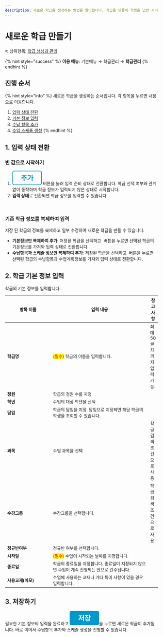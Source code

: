 ```yaml
---
description: 새로운 학급을 생성하는 방법을 알아봅니다. 학급을 만들어 학생을 입반 시키고 수업을 진행할 수 있습니다.
---
```


# 새로운 학급 만들기

↖ 상위항목: [학급 생성과 관리](./)

{% hint style="success" %}
**이용 메뉴**: 기본메뉴 → 학급관리 → **학급관리**
{% endhint %}

## 진행 순서

{% hint style="info" %}
새로운 학급을 생성하는 순서입니다. 각 항목을 누르면 내용으로 이동합니다.

1. [입력 상태 전환](add-class.md#1.)
2. [기본 정보 입력](add-class.md#2.)
3. [수납 항목 추가](add-class.md#3.)
4. [수업 스케쥴 생성](schedule.md)
{% endhint %}

## 1. 입력 상태 전환

### 빈 값으로 시작하기

1. <img src="../../.gitbook/assets/btn_추가.png" alt="" data-size="line"> 버튼을 눌러 입력 준비 상태로 전환합니다. 학급 선택 여부와 관계없이 동작하며 학급 정보가 입력되지 않은 상태로 시작합니다.
2. **입력 상태**로 전환되면 학급 정보를 입력할 수 있습니다.

<figure><img src="../../.gitbook/assets/학급추가_입력상태전환.png" alt=""><figcaption></figcaption></figure>

### 기존 학급 정보를 복제하여 입력

저장 된 학급의 정보를 복제하고 일부 수정하여 새로운 학급을 만들 수 있습니다.

* **기본정보만 복제하여 추가**: 저장된 학급을 선택하고 <img src="../../.gitbook/assets/btn_기존정보복사.png" alt="" data-size="line"> 버튼을 누르면 선택된 학급의 기본정보를 가져와 입력 상태로 전환합니다.
* **수납항목과 스케쥴 정보만 복제하여 추가**: 저장된 학급을 선택하고 <img src="../../.gitbook/assets/btn_복사.png" alt="" data-size="line"> 버튼을 누르면 선택된 학급의 수납항목과 수업계획정보를 가져와 입력 상태로 전환합니다.

## 2. 학급 기본 정보 입력

학급의 기본 정보를 입력합니다.

<table><thead><tr><th width="159.33333333333331">항목 이름</th><th width="361">입력 내용</th><th>참고 사항</th></tr></thead><tbody><tr><td><strong>학급명</strong></td><td><mark style="color:red;">(필수)</mark> 학급의 이름을 입력합니다. </td><td>최대 50 글자까지 입력 가능.</td></tr><tr><td><strong>정원</strong></td><td>학급의 정원 수를 지정</td><td></td></tr><tr><td><strong>학년</strong></td><td>수업의 대상 학년을 선택</td><td></td></tr><tr><td><strong>담임</strong></td><td>학급의 담임을 지정. 담임으로 지정되면 해당 학급의 학생을 조회할 수 있습니다.</td><td></td></tr><tr><td><strong>과목</strong></td><td>수업 과목을 선택</td><td>학급 검색 조건으로 사용</td></tr><tr><td><strong>수강그룹</strong></td><td>수강그룹을 선택합니다.</td><td>학급 검색 조건으로 사용</td></tr><tr><td><strong>정규반여부</strong></td><td>정규반 여부를 선택합니다.</td><td></td></tr><tr><td><strong>시작일</strong></td><td><mark style="color:red;">(필수)</mark> 수업이 시작되는 날짜를 지정합니다.</td><td></td></tr><tr><td><strong>종료일</strong></td><td>학급의 종료일을 지정합니다. 종료일이 지정되지 않으면 수업이 계속 진행되는 반으로 간주됩니다.</td><td></td></tr><tr><td><strong>사용교재(메모)</strong></td><td>수업에 사용하는 교재나 기타 특이 사항이 있을 경우 입력합니다.</td><td></td></tr></tbody></table>

## 3. 저장하기

필요한 기본 정보의 입력을 완료하고 <img src="../../.gitbook/assets/btn_save.png" alt="" data-size="line">을 누르면 새로운 학급이 추가됩니다. 바로 이어서 수납항목 추가와 스케줄 생성을 진행할 수 있습니다.
